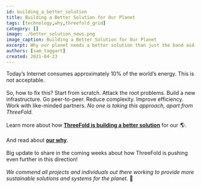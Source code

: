 ```yaml
---
id: building_a_better_solution
title: Building a Better Solution for Our Planet
tags: [technology,why,threefold_grid]
category: []
image: ./better_solution_news.png
image_caption: Building a Better Solution for Our Planet
excerpt: Why our planet needs a better solution than just the band aid approach.
authors: [sam_taggart]
created: 2021-04-23
---
```


Today’s Internet consumes approximately 10% of the world’s energy. This is not acceptable.
<br>
<br>
So, how to fix this? Start from scratch. Attack the root problems. Build a new infrastructure. Go peer-to-peer. Reduce complexity. Improve efficiency. Work with like-minded partners. *No one is taking this approach, apart from ThreeFold.*
<br>
<br>
Learn more about how **[ThreeFold is building a better solution](https://threefold.io/blog/post/for_our_planet/)** for our 🌎.
<br>
<br>
And read about **[our why](https://threefold.io/why)**.
<br>
<br>
Big update to share in the coming weeks about how ThreeFold is pushing even further in this direction!
<br>
<br>
*We commend all projects and individuals out there working to provide more sustainable solutions and systems for the planet.* 🙏